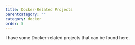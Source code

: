 ```yaml
---
title: Docker-Related Projects
parentcategory: ""
category: docker
order: 5
---
```


I have some Docker-related projects that can be found here.

